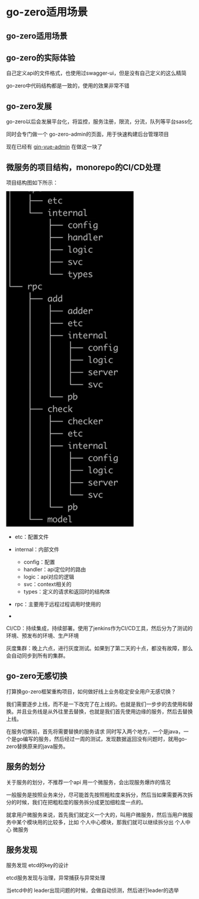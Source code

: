 # go-zero适用场景

## go-zero适用场景



## go-zero的实际体验

自己定义api的文件格式，也使用过swagger-ui，但是没有自己定义的这么精简

go-zero中代码结构都是一致的，使用的效果非常不错



## go-zero发展

go-zero以后会发展平台化，将监控，服务注册，限流，分流，队列等平台sass化

同时会专门做一个 go-zero-admin的页面，用于快速构建后台管理项目

现在已经有 [gin-vue-admin](https://github.com/flipped-aurora/gin-vue-admin) 在做这一块了

## 微服务的项目结构，monorepo的CI/CD处理

项目结构图如下所示：

![image-20201107161628900](images/image-20201107161628900.png)

- etc：配置文件
- internal：内部文件
  - config：配置
  - handler：api定位时的路由
  - logic：api对应的逻辑
  - svc：context相关的
  - types：定义的请求和返回时的结构体

- rpc：主要用于远程过程调用时使用的
- 

CI/CD：持续集成，持续部署。使用了jenkins作为CI/CD工具，然后分为了测试的环境、预发布的环境、生产环境

灰度集群：晚上六点，进行灰度测试。如果到了第二天的十点，都没有故障，那么会自动同步到所有的集群。

## go-zero无感切换

打算换go-zero框架重构项目，如何做好线上业务稳定安全用户无感切换？

我们需要逐步上线，而不是一下改完了在上线的。也就是我们一步步的去使用和替换。并且业务线是从外往里去替换，也就是我们首先使用边缘的服务，然后去替换上线。

在服务切换前，首先将需要替换的服务请求 同时写入两个地方，一个是java，一个是go编写的服务，然后经过一周的测试，发现数据返回没有问题时，就用go-zero替换原来的java服务。



## 服务的划分

关于服务的划分，不推荐一个api 用一个微服务，会出现服务爆炸的情况

一般服务是按照业务来分，尽可能首先按照粗粒度来拆分，然后当如果需要再次拆分的时候，我们在把粗粒度的服务拆分成更加细粒度一点的。

就拿用户微服务来说，首先我们就定义一个大的，叫用户微服务，然后当用户微服务中某个模块用的比较多，比如 个人中心模块，那我们就可以继续拆分出 个人中心 微服务



## 服务发现

服务发现 etcd的key的设计

etcd服务发现与治理，异常捕获与异常处理

当etcd中的 leader出现问题的时候，会做自动侦测，然后进行leader的选举